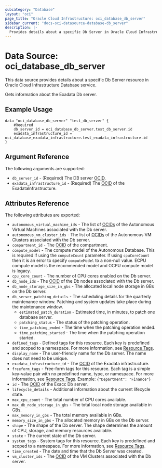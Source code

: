 ```yaml
---
subcategory: "Database"
layout: "oci"
page_title: "Oracle Cloud Infrastructure: oci_database_db_server"
sidebar_current: "docs-oci-datasource-database-db_server"
description: |-
  Provides details about a specific Db Server in Oracle Cloud Infrastructure Database service
---
```


# Data Source: oci_database_db_server
This data source provides details about a specific Db Server resource in Oracle Cloud Infrastructure Database service.

Gets information about the Exadata Db server.


## Example Usage

```hcl
data "oci_database_db_server" "test_db_server" {
	#Required
	db_server_id = oci_database_db_server.test_db_server.id
	exadata_infrastructure_id = oci_database_exadata_infrastructure.test_exadata_infrastructure.id
}
```

## Argument Reference

The following arguments are supported:

* `db_server_id` - (Required) The DB server [OCID](https://docs.cloud.oracle.com/iaas/Content/General/Concepts/identifiers.htm).
* `exadata_infrastructure_id` - (Required) The [OCID](https://docs.cloud.oracle.com/iaas/Content/General/Concepts/identifiers.htm) of the ExadataInfrastructure.


## Attributes Reference

The following attributes are exported:

* `autonomous_virtual_machine_ids` - The list of [OCIDs](https://docs.cloud.oracle.com/iaas/Content/General/Concepts/identifiers.htm) of the Autonomous Virtual Machines associated with the Db server. 
* `autonomous_vm_cluster_ids` - The list of [OCIDs](https://docs.cloud.oracle.com/iaas/Content/General/Concepts/identifiers.htm) of the Autonomous VM Clusters associated with the Db server. 
* `compartment_id` - The [OCID](https://docs.cloud.oracle.com/iaas/Content/General/Concepts/identifiers.htm) of the compartment.
* `compute_model` - The compute model of the Autonomous Database. This is required if using the `computeCount` parameter. If using `cpuCoreCount` then it is an error to specify `computeModel` to a non-null value. ECPU compute model is the recommended model and OCPU compute model is legacy.
* `cpu_core_count` - The number of CPU cores enabled on the Db server.
* `db_node_ids` - The [OCID](https://docs.cloud.oracle.com/iaas/Content/General/Concepts/identifiers.htm) of the Db nodes associated with the Db server. 
* `db_node_storage_size_in_gbs` - The allocated local node storage in GBs on the Db server.
* `db_server_patching_details` - The scheduling details for the quarterly maintenance window. Patching and system updates take place during the maintenance window. 
	* `estimated_patch_duration` - Estimated time, in minutes, to patch one database server.
	* `patching_status` - The status of the patching operation.
	* `time_patching_ended` - The time when the patching operation ended.
	* `time_patching_started` - The time when the patching operation started.
* `defined_tags` - Defined tags for this resource. Each key is predefined and scoped to a namespace. For more information, see [Resource Tags](https://docs.cloud.oracle.com/iaas/Content/General/Concepts/resourcetags.htm). 
* `display_name` - The user-friendly name for the Db server. The name does not need to be unique.
* `exadata_infrastructure_id` - The [OCID](https://docs.cloud.oracle.com/iaas/Content/General/Concepts/identifiers.htm) of the Exadata infrastructure.
* `freeform_tags` - Free-form tags for this resource. Each tag is a simple key-value pair with no predefined name, type, or namespace. For more information, see [Resource Tags](https://docs.cloud.oracle.com/iaas/Content/General/Concepts/resourcetags.htm).  Example: `{"Department": "Finance"}` 
* `id` - The [OCID](https://docs.cloud.oracle.com/iaas/Content/General/Concepts/identifiers.htm) of the Exacc Db server.
* `lifecycle_details` - Additional information about the current lifecycle state.
* `max_cpu_count` - The total number of CPU cores available.
* `max_db_node_storage_in_gbs` - The total local node storage available in GBs.
* `max_memory_in_gbs` - The total memory available in GBs.
* `memory_size_in_gbs` - The allocated memory in GBs on the Db server.
* `shape` - The shape of the Db server. The shape determines the amount of CPU, storage, and memory resources available. 
* `state` - The current state of the Db server.
* `system_tags` - System tags for this resource. Each key is predefined and scoped to a namespace. For more information, see [Resource Tags](https://docs.cloud.oracle.com/iaas/Content/General/Concepts/resourcetags.htm). 
* `time_created` - The date and time that the Db Server was created.
* `vm_cluster_ids` - The [OCID](https://docs.cloud.oracle.com/iaas/Content/General/Concepts/identifiers.htm) of the VM Clusters associated with the Db server. 


